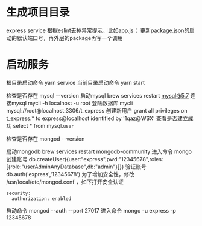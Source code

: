 # 生成项目目录
express service
根据eslint去掉异常提示，比如app.js；
更新package.json的启动的默认端口号，再外层的package再写一个调用


# 启动服务
根目录启动命令 yarn service
当前目录启动命令 yarn start

检查是否存在 mysql --version
启动mysql brew services restart mysql@5.7
连接mysql mycli  -h localhost -u root 
登陆数据库 mycli mysql://root@localhost:3306/t_express
创建新用户 grant all privileges on t_express.* to express@localhost identified by '1qaz@WSX' 
查看是否建立成功 select * from mysql.`user`

检查是否存在 mongod --version

启动mongodb  brew services restart mongodb-community
进入命令 mongo
创建账号 db.createUser({user:"express",pwd:"12345678",roles:[{role:"userAdminAnyDatabase",db:"admin"}]})
验证账号 db.auth('express','12345678')
为了增加安全性，修改 /usr/local/etc/mongod.conf ，如下打开安全认证
```
security:
  authorization: enabled
```
启动命令 mongod --auth --port 27017
进入命令 mongo  -u express -p 12345678

